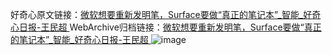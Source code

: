 好奇心原文链接：[微软想要重新发明笔，Surface要做“真正的笔记本”_智能_好奇心日报-王民超 ](https://www.qdaily.com/articles/11919.html)
WebArchive归档链接：[微软想要重新发明笔，Surface要做“真正的笔记本”_智能_好奇心日报-王民超 ](http://web.archive.org/web/20190623171642/https://www.qdaily.com/articles/11919.html)
![image](http://ww3.sinaimg.cn/large/007d5XDply1g3wbdjz5o3j30u03h4e7b)